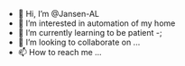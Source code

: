 - 👋 Hi, I’m @Jansen-AL
- 👀 I’m interested in automation of my home
- 🌱 I’m currently learning to be patient -;
- 💞️ I’m looking to collaborate on ...
- 📫 How to reach me ...

<!---
Jansen-AL/Jansen-AL is a ✨ special ✨ repository because its `README.md` (this file) appears on your GitHub profile.
You can click the Preview link to take a look at your changes.
--->
